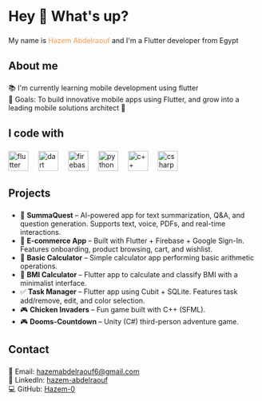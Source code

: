 <h1 align="left">Hey 👋 What's up?</h1>

###

<p align="left">My name is <font color="#f79646">Hazem Abdelraouf</font> and I'm a Flutter developer from Egypt <p>

###

<h2 align="left">About me</h2>

###

<p align="left">
📚 I'm currently learning  mobile development using flutter <br>
🎯 Goals: To build innovative mobile apps using Flutter, and grow into a leading mobile solutions architect 🚀<br>
</p>

###

<h2 align="left">I code with</h2>

###

<div align="left">
  <img src="https://cdn.jsdelivr.net/gh/devicons/devicon/icons/flutter/flutter-original.svg" height="40" alt="flutter logo" />
  <img width="12" />
  <img src="https://cdn.jsdelivr.net/gh/devicons/devicon/icons/dart/dart-original.svg" height="40" alt="dart logo" />
  <img width="12" />
  <img src="https://cdn.jsdelivr.net/gh/devicons/devicon/icons/firebase/firebase-plain.svg" height="40" alt="firebase logo" />
  <img width="12" />
  <img src="https://cdn.jsdelivr.net/gh/devicons/devicon/icons/python/python-original.svg" height="40" alt="python logo" />
  <img width="12" />
  <img src="https://cdn.jsdelivr.net/gh/devicons/devicon/icons/cplusplus/cplusplus-original.svg" height="40" alt="c++ logo" />
  <img width="12" />
  <img src="https://cdn.jsdelivr.net/gh/devicons/devicon/icons/csharp/csharp-original.svg" height="40" alt="csharp logo" />
</div>

###

<h2 align="left">Projects</h2>

###

- 📱 **SummaQuest** – AI-powered app for text summarization, Q&A, and question generation. Supports text, voice, PDFs, and real-time interactions.  
- 🛒 **E-commerce App** – Built with Flutter + Firebase + Google Sign-In. Features onboarding, product browsing, cart, and wishlist.  
- 🧮 **Basic Calculator** – Simple calculator app performing basic arithmetic operations.  
- 📝 **BMI Calculator** – Flutter app to calculate and classify BMI with a minimalist interface.  
- ✅ **Task Manager** – Flutter app using Cubit + SQLite. Features task add/remove, edit, and color selection.  
- 🎮 **Chicken Invaders** – Fun game built with C++ (SFML).  
- 🎮 **Dooms-Countdown** – Unity (C#) third-person adventure game.  

###

<h2 align="left">Contact</h2>

###

<p align="left">
📧 Email: <a href="mailto:hazemabdelraouf6@gmail.com">hazemabdelraouf6@gmail.com</a> <br>
🔗 LinkedIn: <a href="www.linkedin.com/in/hazem-abdelraouf">hazem-abdelraouf</a> <br>
💻 GitHub: <a href="https://github.com/Hazem-0">Hazem-0</a>
</p>
